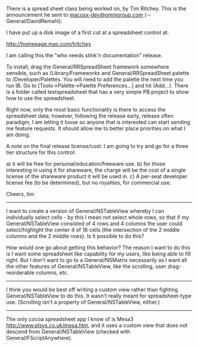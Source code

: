 There is a spread sheet class being worked on, by Tim Ritchey. This is the announcement he sent to macosx-dev@omnigroup.com (-- General/DavidRemahl):

I have put up a disk image of a first cut at a spreadsheet control at:

http://homepage.mac.com/tritchey

I am calling this the "who needs stink'n documentation" release.

To install, drag the General/RRSpreadSheet framework somewhere sensible, such as 
/Library/Frameworks and General/RRSpreadSheet.palette to /Developer/Palettes. 
You will need to add the palette the next time you run IB. Go to 
[Tools->Palette->Palette Preferences...] and hit (Add...). There is a 
folder called testspreadsheet that has a very simple PB project to show 
how to use the spreadsheet.

Right now, only the most basic functionality is there to access the 
spreadsheet data; however, following the release early, release often 
paradigm, I am letting it loose so anyone that is interested can start 
sending me feature requests. It should allow me to better place 
priorities on what I am doing.

A note on the final release license/cost: I am going to try and go for a 
three tier structure for this control:

a) it will be free for personal/education/freeware use.
b) for those interesting in using it for shareware, the charge will be 
the cost of a single license of the shareware product it will be used in.
c) A per-seat developer license fee (to be determined), but no 
royalties, for commercial use.

Cheers,
tim

----

I want to create a version of General/NSTableView whereby I can individually select cells - by this I mean not select whole rows, so that if my General/NSTableView consisted of 4 rows and 4 columns the user could select/highlight the center 4 of 16 cells (the intersection of the 2 middle columns and the 2 middle rows). Is it possible to do this? 

How would one go about getting this behavior? The reason I want to do this is I want some spreadsheet like capability for my users, like being able to fill right. But I don't want to go to a General/NSMatrix necessarily as I want all the other features of General/NSTableView, like the scrolling, user drag-reorderable columns, etc.

----

I think you would be best off writing a custom view rather than fighting General/NSTableView to do this. It wasn't really meant for spreadsheet-type use. (Scrolling isn't a property of General/NSTableView, either.)

----

The only cocoa spreadsheet app I know of is Mesa3 http://www.plsys.co.uk/mesa.htm, and it uses a custom view that does not descend from General/NSTableView (checked with General/FScriptAnywhere).
